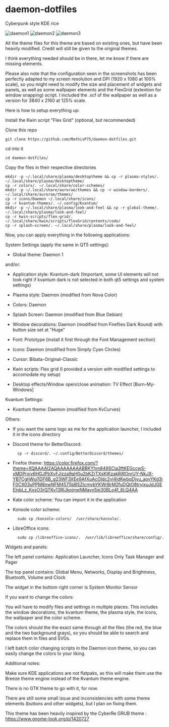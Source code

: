 # daemon-dotfiles

Cyberpunk style KDE rice

![daemon1](https://github.com/MathisP75/daemon-dotfiles/blob/main/screenshots/daemon1.png)
![daemon2](https://github.com/MathisP75/daemon-dotfiles/blob/main/screenshots/daemon2.png)
![daemon3](https://github.com/MathisP75/daemon-dotfiles/blob/main/screenshots/daemon3.png)

All the theme files for this theme are based on existing ones, but have been heavily modified. Credit will still be given to the original themes.

I think everything needed should be in there, let me know if there are missing elements.

Please also note that the configuration seen in the screenshots has been perfectly adapted to my screen resolution and DPI (1920 x 1080 at 100% scale), so you might need to modify the size and placement of widgets and panels, as well as some wallpaper elements and the FlexGrid (extention for window snapping) script. I included the .xcf of the wallpaper as well as a version for 3840 x 2160 at 125% scale.



Here is how to setup everything up:

Install the Kwin script "Flex Grid" (optional, but recommended)

Clone this repo

    git clone https://github.com/MathisP75/daemon-dotfiles.git

cd into it

    cd daemon-dotfiles/

Copy the files in their respective directories

    mkdir -p ~/.local/share/plasma/desktoptheme && cp -r plasma-styles/. ~/.local/share/plasma/desktoptheme/
    cp -r colors/. ~/.local/share/color-schemes/
    mkdir -p ~/.local/share/aurorae/themes && cp -r window-borders/. ~/.local/share/aurorae/themes/
    cp -r icons/Daemon ~/.local/share/icons/
    cp -r kvantum-themes/. ~/.config/Kvantum/
    mkdir -p ~/.local/share/plasma/look-and-feel && cp -r global-theme/. ~/.local/share/plasma/look-and-feel/
    cp -r kwin-scripts/flex-grid/. ~/.local/share/kwin/scripts/flexGrid/contents/code/
    cp -r splash-screen/. ~/.local/share/plasma/look-and-feel/



Now, you can apply everything in the following applications:

System Settings (apply the same in QT5 settings):

- Global theme: Daemon 1

and/or:

- Application style: Kvantum-dark (Important, some UI elements will not look right if kvantum dark is not selected in both qt5 settings and system settings)

- Plasma style: Daemon (modified from Nova Color)

- Colors: Daemon

- Splash Screen: Daemon (modified from Blue Debian)

- Window decorations: Daemon (modified from Fireflies Dark Round) with button size set at "Huge"

- Font: Prototype (install it first through the Font Management section)

- Icons: Daemon (modified from Simply Cyan Circles)

- Cursor: Bibata-Original-Classic

- Kwin scripts: Flex grid (I provided a version with modified settings to accomodate my setup)

- Desktop effects/Window open/close animation: TV Effect [Burn-My-Windows]


Kvantum Settings:

- Kvantum theme: Daemon (modified from KvCurves)


Others:

- If you want the same logo as me for the application launcher, I included it in the icons directory

- Discord theme for BetterDiscord:

        cp -r discord/. ~/.config/BetterDiscord/themes/

- Firefox theme: https://color.firefox.com/?theme=XQAAAAI2AQAAAAAAAABBKYhm849SCia3ftKEGccwS-xMDPrxiv6HGJPbXvFJjzza9aH0u2bKZrTXsKIKzakRjROnrUY-NkJX-YB7CghWuI1DF6B_g23WF3XEe9AfXuAcOldc2vl4ldKwbqDjvu_aovYKd3iF0CX03uPPM8nwNFM4575bBSZtcmybYKWrBrM2fuDQtO8tryjxuJdJGEElnbLz_KxsO3rQTKv13RIJkpjmeNMayn5ie30BLo4f_6LQ4AA

- Kate color scheme: You can import it in the application

- Konsole color scheme:

        sudo cp /konsole-colors/  /usr/share/konsole/.

- LibreOffice icons:

        sudo cp /libreoffice-icons/.  /usr/lib/libreoffice/share/config/.



Widgets  and panels:

The left panel contains: Application Launcher, Icons Only Task Manager and Pager

The top panel contains: Global Menu, Networks, Display and Brightness, Bluetooth, Volume and Clock

The widget in the bottom right corner is System Monitor Sensor


If you want to change the colors:

You will have to modify files and settings in multiple places. This includes the window decorations, the kvantum theme, the plasma style, the icons, the wallpaper and the color scheme.

The colors should the the exact same through all the files (the red, the blue and the two background grays), so you should be able to search and replace them in files and SVGs.

I left batch color changing scripts in the Daemon icon theme, so you can easily change the colors to your liking.



Additional notes:

Make sure KDE applications are not flatpaks, as this will make them use the Breeze theme engine instead of the Kvantum theme engine.

There is no GTK theme to go with it, for now.

There are still some small issue and inconsistencies with some theme elements (buttons and other widgets), but I plan on fixing them.

This theme has been heavily inspired by the CyberRe GRUB theme : https://www.gnome-look.org/p/1420727

